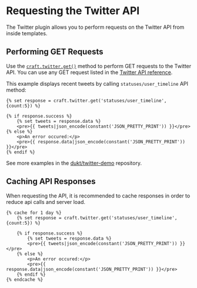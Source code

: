# Requesting the Twitter API

The Twitter plugin allows you to perform requests on the Twitter API from inside templates.

## Performing GET Requests
Use the [`craft.twitter.get()`](craft-twitter.md#get-uri-query-headers-options-enablecache-cacheexpire) method to perform GET requests to the Twitter API.
You can use any GET request listed in the [Twitter API reference](https://developer.twitter.com/en/docs/api-reference-index.html).

This example displays recent tweets by calling `statuses/user_timeline` API method:

```twig
{% set response = craft.twitter.get('statuses/user_timeline', {count:5}) %}

{% if response.success %}
    {% set tweets = response.data %}
    <pre>{{ tweets|json_encode(constant('JSON_PRETTY_PRINT')) }}</pre>
{% else %}
    <p>An error occured:</p>
    <pre>{{ response.data|json_encode(constant('JSON_PRETTY_PRINT')) }}</pre>
{% endif %}
```

See more examples in the [dukt/twitter-demo](https://github.com/dukt/twitter-demo) repository.

## Caching API Responses
When requesting the API, it is recommended to cache responses in order to reduce api calls and server load.

```twig
{% cache for 1 day %}
    {% set response = craft.twitter.get('statuses/user_timeline', {count:5}) %}
    
    {% if response.success %}
        {% set tweets = response.data %}
        <pre>{{ tweets|json_encode(constant('JSON_PRETTY_PRINT')) }}</pre>
    {% else %}
        <p>An error occured:</p>
        <pre>{{ response.data|json_encode(constant('JSON_PRETTY_PRINT')) }}</pre>
    {% endif %}
{% endcache %}
```